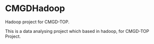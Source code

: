 # CMGDHadoop
Hadoop project for CMGD-TOP.

This is a data analysing project which based in hadoop, for CMGD-TOP Project.
